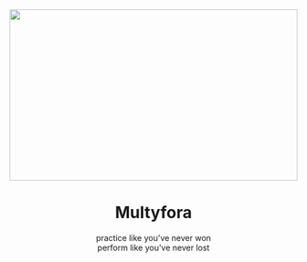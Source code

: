 <img style="background-size: contain;" width="100%" height="300" src="https://i.imgur.com/vucX9ax.jpeg" alt="">
<h1 align="center">Multyfora</h1>
<p align="center">practice like you've never won <br>
 perform like you've never lost</p>
